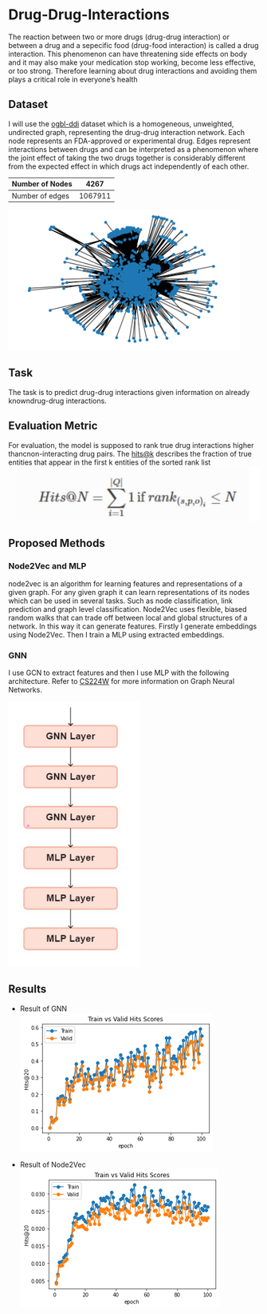 # Drug-Drug-Interactions
The reaction between two or more drugs (drug-drug interaction) or between a drug and a sepecific food (drug-food interaction) is called a
drug interaction. This phenomenon can have threatening side effects on body and it may also make your medication stop working, become less effective, or too strong. Therefore learning about drug interactions and avoiding them plays a critical role in everyone’s health
## Dataset
I will use the [ogbl-ddi](https://ogb.stanford.edu/docs/linkprop/#ogbl-ddi) dataset which is a homogeneous, unweighted, undirected graph, representing the drug-drug interaction network. Each node represents an FDA-approved or experimental drug. Edges represent interactions between drugs and can be interpreted as a phenomenon where the joint effect of taking the two drugs together is considerably different from the expected effect in which drugs act independently of each other.


| Number of Nodes | 4267 |
| ---------------- | ---------------- |
| Number of edges     | 1067911     |

![Image](/img/1.png)

## Task
The task is to predict drug-drug interactions given information on already knowndrug-drug interactions.

## Evaluation Metric
For evaluation, the model is supposed to rank true drug interactions higher thancnon-interacting drug pairs. The [hits@k](https://stackoverflow.com/questions/58796367/how-is-hitsk-calculated-and-what-does-it-mean-in-the-context-of-link-prediction) describes the fraction of true entities that appear in the first k entities of the sorted rank list
![Image](/img/2.jpg)

## Proposed Methods
### Node2Vec and MLP
node2vec is an algorithm for learning features and representations of a given graph. For any given graph it can learn representations of its nodes which can be used in several tasks. Such as node classification, link prediction and graph level classification. Node2Vec uses flexible, biased random walks that can trade off between local and global structures of a network. In this way it can generate features. Firstly I generate embeddings using Node2Vec. Then I train a MLP using extracted embeddings.

### GNN
I use GCN to extract features and then I use MLP with the following architecture. Refer to [CS224W](https://www.youtube.com/watch?v=RU9uTa_-ZOw&list=PLoROMvodv4rPLKxIpqhjhPgdQy7imNkDn&index=20) for more information on Graph Neural Networks. 
 
![Image](/img/3.jpg)


## Results
* Result of GNN
  ![Image](/img/gnn1.png "Train and Validation Hits Scores")
  
* Result of Node2Vec
  ![Image](/img/node2vec.png "Train and Validation Hits Scores")
